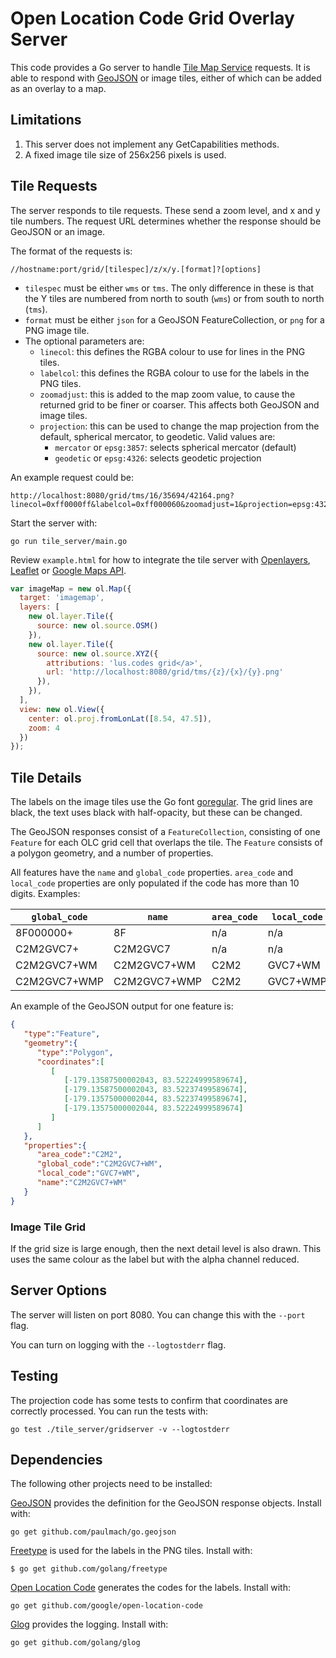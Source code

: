 # Open Location Code Grid Overlay Server

This code provides a Go server to handle
[Tile Map Service](https://en.wikipedia.org/wiki/Tile_Map_Service) requests. It
is able to respond with [GeoJSON](https://geojson.org) or image tiles, either of
which can be added as an overlay to a map.

## Limitations

1.  This server does not implement any GetCapabilities methods.
1.  A fixed image tile size of 256x256 pixels is used.

## Tile Requests

The server responds to tile requests. These send a zoom level, and x and y tile
numbers. The request URL determines whether the response should be GeoJSON or an
image.

The format of the requests is:

```
//hostname:port/grid/[tilespec]/z/x/y.[format]?[options]
```

*   `tilespec` must be either `wms` or `tms`. The only difference in these is
    that the Y tiles are numbered from north to south (`wms`) or from south to
    north (`tms`).
*   `format` must be either `json` for a GeoJSON FeatureCollection, or `png`
    for a PNG image tile.
*   The optional parameters are:
    *   `linecol`: this defines the RGBA colour to use for lines in the PNG
        tiles.
    *   `labelcol`: this defines the RGBA colour to use for the labels in the
        PNG tiles.
    *   `zoomadjust`: this is added to the map zoom value, to cause the returned
        grid to be finer or coarser. This affects both GeoJSON and image tiles.
    *   `projection`: this can be used to change the map projection from the
        default, spherical mercator, to geodetic. Valid values are:
        *   `mercator` or `epsg:3857`: selects spherical mercator (default)
        *   `geodetic` or `epsg:4326`: selects geodetic projection

An example request could be:

```
http://localhost:8080/grid/tms/16/35694/42164.png?linecol=0xff0000ff&labelcol=0xff000060&zoomadjust=1&projection=epsg:4326
```


Start the server with:

```
go run tile_server/main.go
```

Review `example.html` for how to integrate the tile server with
[Openlayers](https://openlayers.org/), [Leaflet](https://leafletjs.com/) or
[Google Maps API](https://developers.google.com/maps/documentation/javascript/tutorial).

```javascript
var imageMap = new ol.Map({
  target: 'imagemap',
  layers: [
    new ol.layer.Tile({
      source: new ol.source.OSM()
    }),
    new ol.layer.Tile({
      source: new ol.source.XYZ({
        attributions: 'lus.codes grid</a>',
        url: 'http://localhost:8080/grid/tms/{z}/{x}/{y}.png'
      }),
    }),
  ],
  view: new ol.View({
    center: ol.proj.fromLonLat([8.54, 47.5]),
    zoom: 4
  })
});
```

## Tile Details

The labels on the image tiles use the Go font
[goregular](https://blog.golang.org/go-fonts). The grid lines are black, the
text uses black with half-opacity, but these can be changed.

The GeoJSON responses consist of a `FeatureCollection`, consisting of one
`Feature` for each OLC grid cell that overlaps the tile. The `Feature` consists
of a polygon geometry, and a number of properties.

All features have the `name` and `global_code` properties. `area_code` and
`local_code` properties are only populated if the code has more than 10 digits.
Examples:

`global_code` | `name`       | `area_code` | `local_code`
------------- | ------------ | ----------- | ------------
8F000000+     | 8F           | n/a         | n/a
C2M2GVC7+     | C2M2GVC7     | n/a         | n/a
C2M2GVC7+WM   | C2M2GVC7+WM  | C2M2        | GVC7+WM
C2M2GVC7+WMP  | C2M2GVC7+WMP | C2M2        | GVC7+WMP

An example of the GeoJSON output for one feature is:

```json
{
   "type":"Feature",
   "geometry":{
      "type":"Polygon",
      "coordinates":[
         [
            [-179.13587500002043, 83.52224999589674],
            [-179.13587500002043, 83.52237499589674],
            [-179.13575000002044, 83.52237499589674],
            [-179.13575000002044, 83.52224999589674]
         ]
      ]
   },
   "properties":{
      "area_code":"C2M2",
      "global_code":"C2M2GVC7+WM",
      "local_code":"GVC7+WM",
      "name":"C2M2GVC7+WM"
   }
}
```

### Image Tile Grid

If the grid size is large enough, then the next detail level is also drawn. This
uses the same colour as the label but with the alpha channel reduced.

## Server Options

The server will listen on port 8080. You can change this with the `--port` flag.

You can turn on logging with the `--logtostderr` flag.

## Testing

The projection code has some tests to confirm that coordinates are correctly
processed. You can run the tests with:

```
go test ./tile_server/gridserver -v --logtostderr
```

## Dependencies

The following other projects need to be installed:

[GeoJSON](https://github.com/paulmach/go.geojson) provides the definition for
the GeoJSON response objects. Install with:

```
go get github.com/paulmach/go.geojson
```

[Freetype](https://github.com/golang/freetype) is used for the labels in the PNG
tiles. Install with:

```
$ go get github.com/golang/freetype
```

[Open Location Code](https://github.com/open-location-code/) generates the codes
for the labels. Install with:

```
go get github.com/google/open-location-code
```

[Glog](https://github.com/golang/glog) provides the logging. Install with:

```
go get github.com/golang/glog
```
